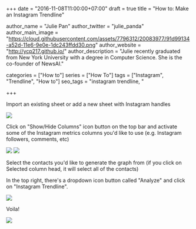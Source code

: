 +++
date = "2016-11-08T11:00:00+07:00"
draft = true
title = "How to: Make an Instagram Trendline"

author_name = "Julie Pan"
author_twitter = "julie_panda"
author_main_image = "https://cloud.githubusercontent.com/assets/7796312/20083977/91d99134-a52d-11e6-9e0e-1dc243ffdd30.png"
author_website = "http://ycp217.github.io/"
author_description = "Julie recently graduated from New York University with a degree in Computer Science. She is the co-founder of NewsAI."

categories = ["How to"]
series = ["How To"]
tags = ["Instagram", "Trendline", "How to"]
seo_tags = "instagram trendline, "

+++

Import an existing sheet or add a new sheet with Instagram handles

![](https://cloud.githubusercontent.com/assets/7796312/20083977/91d99134-a52d-11e6-9e0e-1dc243ffdd30.png)

Click on "Show/Hide Columns" icon button on the top bar and activate some of the Instagram metrics columns you'd like to use (e.g. Instagram followers, comments, etc)

![](https://cloud.githubusercontent.com/assets/7796312/20083981/992ac994-a52d-11e6-9ff6-b103755235f1.png)
![](https://cloud.githubusercontent.com/assets/7796312/20083999/ab2b154a-a52d-11e6-932c-7b232709456c.png)

Select the contacts you'd like to generate the graph from (if you click on Selected column head, it will select all of the contacts)

In the top right, there's a dropdown icon button called "Analyze" and click on "Instagram Trendline".

![](https://cloud.githubusercontent.com/assets/7796312/20084009/b32aba48-a52d-11e6-8c6e-b1b52a4bbe7e.png)

Voila!

![](https://cloud.githubusercontent.com/assets/7796312/20084012/b95082ae-a52d-11e6-92ee-a98cc306e260.png)
